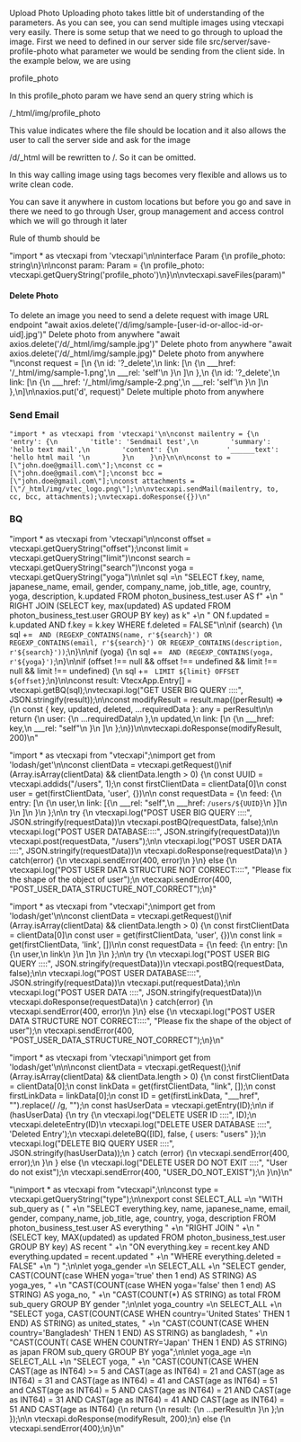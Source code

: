 Upload Photo
Uploading photo takes little bit of understanding of the parameters. As you can see, you can send multiple images using vtecxapi very easily. There is some setup that we need to go through to upload the image. First we need to defined in our server side file src/server/save-profile-photo what parameter we would be sending from the client side. In the example below, we are using

profile_photo

In this profile_photo param we have send an query string which is

/_html/img/profile_photo

This value indicates where the file should be location and it also allows the user to call the server side and ask for the image

<link href="/d/_html/img/profile_photo">

/d/_html will be rewritten to /. So it can be omitted.

<link href=“/img/profile_photo”>

In this way calling image using tags becomes very flexible and allows us to write clean code.

You can save it anywhere in custom locations but before you go and save in there we need to go through User, group management and access control which we will go through it later

Rule of thumb should be

[your-variable-string]: '/d/_html/img/[your-file-name]'

"import * as vtecxapi from 'vtecxapi'\n\ninterface Param {\n    profile_photo: string\n}\n\nconst param: Param = {\n    profile_photo: vtecxapi.getQueryString('profile_photo')\n}\n\nvtecxapi.saveFiles(param)"
#### Delete Photo
To delete an image you need to send a delete request with image URL endpoint
"await axios.delete('/d/img/sample-[user-id-or-alloc-id-or-uid].jpg')"
Delete photo from anywhere
"await axios.delete('/d/_html/img/sample.jpg')"
Delete photo from anywhere
"await axios.delete('/d/_html/img/sample.jpg)"
Delete photo from anywhere
"\nconst request = [\n    {\n      id: '?_delete',\n      link: [\n        {\n          ___href: '/_html/img/sample-1.png',\n          ___rel: 'self'\n        }\n      ]\n    },\n    {\n      id: '?_delete',\n      link: [\n        {\n          ___href: '/_html/img/sample-2.png',\n          ___rel: 'self'\n        }\n      ]\n    },\n]\n\naxios.put('d', request)"
Delete multiple photo from anywhere
### Send Email
```
"import * as vtecxapi from 'vtecxapi'\n\nconst mailentry = {\n    'entry': {\n        'title': 'Sendmail test',\n        'summary': 'hello text mail',\n        'content': {\n            '______text': 'hello html mail '\n        }\n    }\n}\n\n\nconst to = [\"john.doe@gmaill.com\"];\nconst cc = [\"john.doe@gmail.com\"];\nconst bcc = [\"john.doe@gmail.com\"];\nconst attachments = [\"/_html/img/vtec_logo.png\"];\n\nvtecxapi.sendMail(mailentry, to, cc, bcc, attachments);\nvtecxapi.doResponse({})\n"
```

### BQ
"import * as vtecxapi from 'vtecxapi'\n\nconst offset = vtecxapi.getQueryString(\"offset\");\nconst limit = vtecxapi.getQueryString(\"limit\")\nconst search = vtecxapi.getQueryString(\"search\")\nconst yoga = vtecxapi.getQueryString(\"yoga\")\n\nlet sql =\n    \"SELECT f.key, name, japanese_name, email, gender, company_name, job_title, age, country, yoga, description, k.updated  FROM photon_business_test.user AS f\" +\n    \" RIGHT JOIN (SELECT key, max(updated) AS updated FROM photon_business_test.user GROUP BY key) as k\" +\n    \" ON f.updated = k.updated AND f.key = k.key WHERE f.deleted = FALSE\"\n\nif (search) {\n    sql += ` AND (REGEXP_CONTAINS(name, r'${search}') OR REGEXP_CONTAINS(email, r'${search}') OR REGEXP_CONTAINS(description, r'${search}'))`;\n}\n\nif (yoga) {\n    sql += ` AND (REGEXP_CONTAINS(yoga, r'${yoga}')`;\n}\n\nif (offset !== null && offset !== undefined && limit !== null && limit !== undefined) {\n    sql += ` LIMIT ${limit} OFFSET ${offset}`;\n}\n\nconst result: VtecxApp.Entry[] = vtecxapi.getBQ(sql);\nvtecxapi.log(\"GET USER BIG QUERY ::::\", JSON.stringify(result));\n\nconst modifyResult = result.map((perResult) => {\n    const { key, updated, deleted, ...requiredData }: any = perResult\n\n    return {\n        user: {\n            ...requiredData\n        },\n        updated,\n        link: [\n            {\n                ___href: key,\n                ___rel: \"self\"\n            }\n        ]\n    };\n})\n\nvtecxapi.doResponse(modifyResult, 200)\n"

"import * as vtecxapi from \"vtecxapi\";\nimport get from 'lodash/get'\n\nconst clientData = vtecxapi.getRequest()\nif (Array.isArray(clientData) && clientData.length > 0) {\n    const UUID = vtecxapi.addids(\"/users\", 1);\n    const firstClientData = clientData[0]\n    const user = get(firstClientData, 'user', {})\n\n    const requestData = {\n        feed: {\n            entry: [\n                {\n                    user,\n                    link: [{\n                        ___rel: \"self\",\n                        ___href: `/users/${UUID}`\n                    }]\n                }\n            ]\n        }\n    };\n\n    try {\n        vtecxapi.log(\"POST USER BIG QUERY ::::\", JSON.stringify(requestData))\n        vtecxapi.postBQ(requestData, false);\n\n        vtecxapi.log(\"POST USER DATABASE::::\", JSON.stringify(requestData))\n        vtecxapi.post(requestData, \"/users\");\n\n        vtecxapi.log(\"POST USER DATA ::::\", JSON.stringify(requestData))\n        vtecxapi.doResponse(requestData)\n    } catch(error) {\n        vtecxapi.sendError(400, error)\n    }\n} else {\n    vtecxapi.log(\"POST USER DATA STRUCTURE NOT CORRECT::::\", \"Please fix the shape of the object of user\");\n    vtecxapi.sendError(400, \"POST_USER_DATA_STRUCTURE_NOT_CORRECT\");\n}"

"import * as vtecxapi from \"vtecxapi\";\nimport get from 'lodash/get'\n\nconst clientData = vtecxapi.getRequest()\nif (Array.isArray(clientData) && clientData.length > 0) {\n    const firstClientData = clientData[0]\n    const user = get(firstClientData, 'user', {})\n    const link = get(firstClientData, 'link', [])\n\n    const requestData = {\n        feed: {\n            entry: [\n                {\n                    user,\n                    link\n                }\n            ]\n        }\n    };\n\n    try {\n        vtecxapi.log(\"POST USER BIG QUERY ::::\", JSON.stringify(requestData))\n        vtecxapi.postBQ(requestData, false);\n\n        vtecxapi.log(\"POST USER DATABASE::::\", JSON.stringify(requestData))\n        vtecxapi.put(requestData);\n\n        vtecxapi.log(\"POST USER DATA ::::\", JSON.stringify(requestData))\n        vtecxapi.doResponse(requestData)\n    } catch(error) {\n        vtecxapi.sendError(400, error)\n    }\n} else {\n    vtecxapi.log(\"POST USER DATA STRUCTURE NOT CORRECT::::\", \"Please fix the shape of the object of user\");\n    vtecxapi.sendError(400, \"POST_USER_DATA_STRUCTURE_NOT_CORRECT\");\n}\n"

"import * as vtecxapi from 'vtecxapi'\nimport get from 'lodash/get'\n\n\nconst clientData = vtecxapi.getRequest();\nif (Array.isArray(clientData) && clientData.length > 0) {\n    const firstClientData = clientData[0];\n    const linkData = get(firstClientData, \"link\", []);\n    const firstLinkData = linkData[0];\n    const ID = get(firstLinkData, \"___href\", \"\").replace(/ /g, \"\");\n    const hasUserData = vtecxapi.getEntry(ID);\n\n    if (hasUserData) {\n        try {\n            vtecxapi.log(\"DELETE USER ID ::::\", ID);\n            vtecxapi.deleteEntry(ID)\n            vtecxapi.log(\"DELETE USER DATABASE ::::\", 'Deleted Entry');\n            vtecxapi.deleteBQ([ID], false, { users: \"users\" });\n            vtecxapi.log(\"DELETE BIQ QUERY USER ::::\", JSON.stringify(hasUserData));\n        } catch (error) {\n            vtecxapi.sendError(400, error);\n        }\n    } else {\n        vtecxapi.log(\"DELETE USER DO NOT EXIT ::::\", \"User do not exist\");\n        vtecxapi.sendError(400, \"USER_DO_NOT_EXIST\");\n    }\n}\n"

"\nimport * as vtecxapi from \"vtecxapi\";\n\nconst type = vtecxapi.getQueryString(\"type\");\n\nexport const SELECT_ALL =\n  \"WITH sub_query as ( \" +\n  \"SELECT everything.key, name, japanese_name, email, gender, company_name, job_title, age, country, yoga, description FROM photon_business_test.user AS everything \" +\n  \"RIGHT JOIN \" +\n  \"(SELECT key, MAX(updated) as updated FROM photon_business_test.user GROUP BY key) AS recent \" +\n  \"ON everything.key = recent.key AND everything.updated = recent.updated \" +\n  \"WHERE everything.deleted = FALSE\" +\n  \") \";\n\nlet yoga_gender =\n  SELECT_ALL +\n  \"SELECT gender, CAST(COUNT(case WHEN yoga='true' then 1 end) AS STRING) AS yoga_yes, \" +\n  \"CAST(COUNT(case WHEN yoga='false' then 1 end) AS STRING) AS yoga_no, \" +\n  \"CAST(COUNT(*) AS STRING) as total  FROM sub_query GROUP BY gender \";\n\nlet yoga_country =\n  SELECT_ALL +\n  \"SELECT yoga, CAST(COUNT(CASE WHEN country='United States' THEN 1 END) AS STRING) as united_states, \" +\n  \"CAST(COUNT(CASE WHEN country='Bangladesh' THEN 1 END) AS STRING) as bangladesh, \" +\n  \"CAST(COUNT( CASE WHEN COUNTRY='Japan' THEN 1 END) AS STRING) as japan FROM sub_query GROUP BY yoga\";\n\nlet yoga_age =\n  SELECT_ALL +\n  \"SELECT yoga, \" +\n  \"CAST(COUNT(CASE WHEN CAST(age as INT64) >= 5 and CAST(age as INT64) = 21 and CAST(age as INT64) = 31 and CAST(age as INT64) = 41 and CAST(age as INT64) = 51 and CAST(age as INT64) = 5 AND CAST(age as INT64) = 21 AND CAST(age as INT64) = 31 AND CAST(age as INT64) = 41 AND CAST(age as INT64) = 51 AND CAST(age as INT64)  {\n    return {\n      result: {\n        ...perResult\n      }\n    };\n  });\n\n  vtecxapi.doResponse(modifyResult, 200);\n} else {\n  vtecxapi.sendError(400);\n}\n"